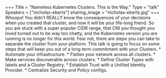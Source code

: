 +++
Title = "Nameless Kubernetes Clusters. This is the Way."
Type = "talk"
Speakers = ["nicholas-eberts"]
sharing_image = "nicholas-eberts.jpg"
+++
Whoops! You didn’t REALLY know the consequences of your decisions when you created that cluster, and now it will be your life-long friend. So you are stuck with a super popular CIDR range, that CNI you thought you loved turned out to be way too chatty, and the Kubernetes version you are running is no longer for this world. Fear not, there are steps you can take to separate the cluster from your platform. This talk is going to focus on some steps that will keep you out of a long term commitment with your Clusters. * Automate your infrastructure. * Flatten your network across all clusters. * Make services discoverable across clusters. * Define Cluster Types with labels and a Cluster Registry. * Establish Trust with a Unified Identity Provider. * Centralize Security and Policy configs.
